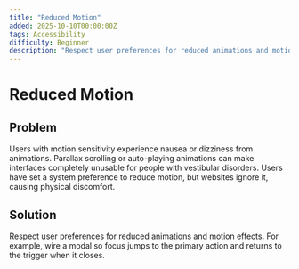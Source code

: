 ```yaml
---
title: "Reduced Motion"
added: 2025-10-10T00:00:00Z
tags: Accessibility
difficulty: Beginner
description: "Respect user preferences for reduced animations and motion effects."
---
```

# Reduced Motion

## Problem

Users with motion sensitivity experience nausea or dizziness from animations. Parallax scrolling or auto-playing animations can make interfaces completely unusable for people with vestibular disorders. Users have set a system preference to reduce motion, but websites ignore it, causing physical discomfort.

## Solution

Respect user preferences for reduced animations and motion effects. For example, wire a modal so focus jumps to the primary action and returns to the trigger when it closes.
